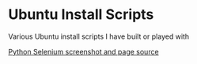 Ubuntu Install Scripts
========================

Various Ubuntu install scripts I have built or played with

[Python Selenium screenshot and page source][pythonseleniumsource]


[pythonseleniumsource]: ubuntu-install-scripts/python-selenium-take-screenshot-and-save-source-to-file/README.md